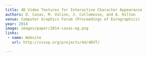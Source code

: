 ```yaml
---
title: 4D Video Textures for Interactive Character Appearance
authors: D. Casas, M. Volino, J. Collomosse, and A. Hilton
venue: Computer Graphics Forum (Proceedings of Eurographics)
year: 2014
image: images/paper/2014-casas-eg.png
links:
 - name: Website
   url: http://cvssp.org/projects/4d/4DVT/

---
```


